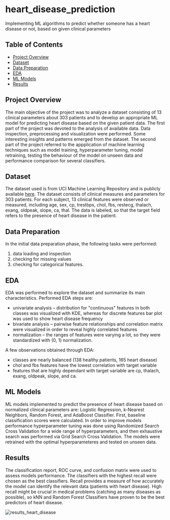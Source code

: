 # heart_disease_prediction
Implementing ML algorithms to predict whether someone has a heart disease or not, based on given clinical parameters

## Table of Contents
- [Project Overview](#project-overview)
- [Dataset](#dataset)
- [Data Preparation](#data-preparation)
- [EDA](#eda)
- [ML Models](#ml-models)
- [Results](#results)

## Project Overview
The main objective of the project was to analyze a dataset consisting of 13 clinical parameters about 303 patients and to develop an appropriate ML model for predicting heart disease based on the given patient data. The first part of the project was devoted to the analysis of available data. Data inspection, preprocessing and visualization were performed. Some interesting insights and patterns emerged from the dataset. The second part of the project referred to the appplication of machine learning techniques such as model training, hyperparameter tuning, model retraining, testing the behaviour of the model on unseen data and performance comparison for several classifiers.  
 
## Dataset
The dataset used is from UCI Machine Learning Repository and is  publicly available [here](https://archive.ics.uci.edu/dataset/45/heart+disease). The dataset consists of clinical measures and parameters for 303 patients. For each subject, 13 clinical features were observed or measured, including age, sex, cp, trestbps, chol, fbs, restecg, thalach, exang, oldpeak, slope, ca, thal. The data is labeled, so that the target field refers to the presence of heart disease in the patient. 

## Data Preparation
In the initial data preparation phase, the following tasks were performed:
1. data loading and inspection
2. checking for missing values
3. checking for categorical features.

## EDA
EDA was performed to explore the dataset and summarize its main characteristics. Performed EDA steps are:
-	univariate analysis – distribution for "continuous" features in both classes was visualized with KDE, whereas for discrete features bar plot was used to show heart disease frequency
-	bivariate analysis – pairwise feature relationships and correlation matrix were visualized in order to reveal highly correlated features
-	normalization – the ranges of features were varying a lot, so they were standardized with (0, 1) normalization.
  
A few observations obtained through EDA:
-	classes are nearly balanced (138 healthy patients, 165 heart disease)
-	chol and fbs features have the lowest correlation with target variable
- features that are highly dependant with target variable are cp, thalach, exang, oldpeak, slope, and ca.

## ML Models
ML models implemented to predict the presence of heart disease based on normalized clinical parameters are: Logistic Regression, k-Nearest Neighbors, Random Forest, and AdaBoost Classifier. First, baseline classification scores were calculated. In order to improve models performance hyperparameter tuning was done using Randomized Search Cross Validation for a wide range of hyperparameters, and then exhaustive search was performed via Grid Search Cross Validation. The models were retrained with the optimal hyperparameteres and tested on unseen data. 

## Results
The classification report, ROC curve, and confusion matrix were used to assess models performance. The classifiers with the highest recall were chosen as the best classifiers. Recall provides a measure of how accurately the model can identify the relevant data (patients with heart disease). High recall might be crucial in medical problems (catching as many diseases as possible), so kNN and Random Forest Classifiers have proven to be the best predictors of heart disease.

![results_heart_disease](https://github.com/user-attachments/assets/753dba0b-cd9d-4a23-ae89-5eef4a16f86a)

